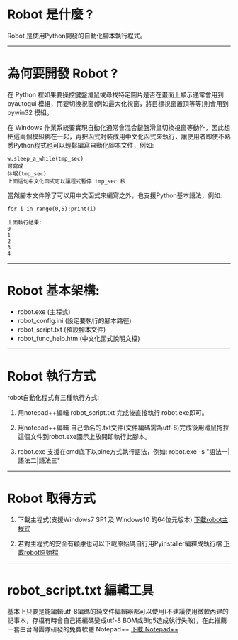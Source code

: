 # Robot 是什麼 ?

Robot 是使用Python開發的自動化腳本執行程式。

-----

# 為何要開發 Robot ?

在 Python 裡如果要操控鍵盤滑鼠或尋找特定圖片是否在畫面上顯示通常會用到 pyautogui 模組，而要切換視窗(例如最大化視窗，將目標視窗置頂等等)則會用到 pywin32 模組。

在 Windows 作業系統要實現自動化通常會混合鍵盤滑鼠切換視窗等動作，因此想把這兩個模組綁在一起，再把函式封裝成用中文化函式來執行，讓使用者即使不熟悉Python程式也可以輕鬆編寫自動化腳本文件，例如:

```
w.sleep_a_while(tmp_sec)
可寫成
休眠(tmp_sec)
上面這句中文化函式可以讓程式暫停 tmp_sec 秒
```

當然腳本文件除了可以用中文函式來編寫之外，也支援Python基本語法，例如:

```
for i in range(0,5):print(i)

上面執行結果:
0
1
2
3
4
```

-----

# Robot 基本架構:

* robot.exe (主程式)
* robot_config.ini (設定要執行的腳本路徑)
* robot_script.txt (預設腳本文件)
* robot_func_help.htm (中文化函式說明文檔)

-----

# Robot 執行方式

robot自動化程式有三種執行方式:

1. 用notepad++編輯 robot_script.txt 完成後直接執行 robot.exe即可。

2. 用notepad++編輯 自己命名的.txt文件(文件編碼需為utf-8)完成後用滑鼠拖拉這個文件到robot.exe圖示上放開即執行此腳本。

3. robot.exe 支援在cmd底下以pine方式執行語法，例如: robot.exe -s "語法一|語法二|語法三"

-----

# Robot 取得方式

1. 下載主程式(支援Windows7 SP1 及 Windows10 的64位元版本) [下載robot主程式](https://ccutmis.github.io/robot.zip)

2. 若對主程式的安全有顧慮也可以下載原始碼自行用Pyinstaller編釋成執行檔 [下載robot原始檔](https://ccutmis.github.io/robot-source-code.zip)

-----

# robot_script.txt 編輯工具

基本上只要是能編輯utf-8編碼的純文件編輯器都可以使用(不建議使用微軟內建的記事本，存檔有時會自己把編碼變成utf-8 BOM或Big5造成執行失敗)，在此推薦一套由台灣團隊研發的免費軟體 Notepad++ [下載 Notepad++](https://notepad-plus-plus.org/downloads/)